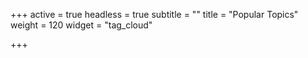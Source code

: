 +++
active = true
headless = true
subtitle = ""
title = "Popular Topics"
weight = 120
widget = "tag_cloud"

+++
